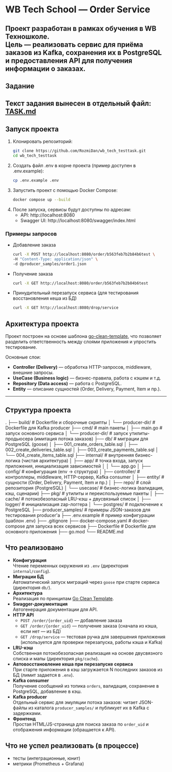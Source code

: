 # WB Tech School — Order Service

Проект разработан в рамках обучения в **WB Техношколе**.  
Цель — реализовать сервис для приёма заказов из Kafka, сохранения их в PostgreSQL и предоставления API для получения информации о заказах.  
---
## Задание

Текст задания вынесен в отдельный файл: [TASK.md](TASK.md)
---
## Запуск проекта

1. Клонировать репозиторий:
   ```bash
   git clone https://github.com/RozmiDan/wb_tech_testtask.git
   cd wb_tech_testtask
   ```
2. Создать файл .env в корне проекта (пример доступен в .env.example):
    ```bash
    cp .env.example .env
    ```
3. Запустить проект с помощью Docker Compose:
    ```bash
    docker compose up --build
    ```
4. После запуска, сервисы будут доступны по адресам:
    - API: http://localhost:8080
    - Swagger UI: http://localhost:8080/swagger/index.html

### Примеры запросов

- Добавление заказа
    ```bash
    curl -X POST http://localhost:8080/order/b563feb7b2b84b6test \
    -H "Content-Type: application/json" \
    -d @producer_samples/order1.json
    ```
- Получение заказа
    ```bash
    curl -X GET http://localhost:8080/order/b563feb7b2b84b6test
    ```
- Принудительный перезапуск сервиса (для тестирования восстановления кеша из БД)
    ```bash
    curl -X GET http://localhost:8080/drop/service
    ```

## Архитектура проекта

Проект построен на основе шаблона [go-clean-template](https://github.com/evrone/go-clean-template), что позволяет разделить ответственность между слоями приложения и упростить тестирование.

Основные слои:
- **Controller (Delivery)** — обработка HTTP-запросов, middleware, внешние запросы.
- **UseCase (Business logic)** — бизнес-правила, работа с кэшем и т.д.
- **Repository (Data access)** — работа с PostgreSQL.
- **Entity** — описание сущностей (Order, Delivery, Payment, Item и пр.).

---

## Структура проекта

.
├── build/                # Dockerfile и сборочные скрипты
│   └── producer-dir/     # Dockerfile для Kafka producer
├── cmd/                  # main пакеты
│   ├── main.go           # запуск основного сервиса
│   └── producer-dir/     # запуск утилиты-продьюсера (имитация потока заказов)
├── db/                   # миграции для PostgreSQL (goose)
│   ├── 001_create_orders_table.sql
│   ├── 002_create_deliveries_table.sql
│   ├── 003_create_payments_table.sql
│   └── 004_create_items_table.sql
├── internal/             # внутренняя бизнес-логика (чистая архитектура)
│   ├── app/              # точка входа, запуск приложения, инициализация зависимостей
│   │   └── app.go
│   ├── config/           # конфигурация (env → структура)
│   ├── controller/       # контроллеры, middleware, HTTP-сервер, Kafka consumer
│   ├── entity/           # сущности (Order, Delivery, Payment, Item и пр.)
│   ├── repo/             # слой репозитория (PostgreSQL)
│   └── usecase/          # бизнес-логика (валидация, кэш, сценарии)
├── pkg/                  # утилиты и переиспользуемые пакеты
│   ├── cache/            # потокобезопасный LRU-кэш + двусвязный список
│   ├── logger/           # инициализация zap-логгера
│   └── postgres/         # подключение к PostgreSQL
├── producer_samples/     # примеры JSON-заказов для тестирования producer'а
├── .env.example          # пример конфигурации (шаблон .env)
├── .gitignore
├── docker-compose.yaml   # docker-compose для запуска всех сервисов
├── Dockerfile            # Dockerfile для основного приложения
├── go.mod
└── README.md

## Что реализовано

- **Конфигурация**  
  Чтение переменных окружения из `.env` (директория `internal/config`).  
- **Миграции БД**  
  Автоматический запуск миграций через `goose` при старте сервиса (директория `db/`).  
- **Архитектура**  
  Реализация по принципам [Go Clean Template](https://github.com/evrone/go-clean-template).  
- **Swagger-документация**  
  Автогенерация документации для API.  
- **HTTP API**  
  - `POST /order/{order_uid}` — добавление заказа  
  - `GET /order/{order_uid}` — получение заказа (сначала из кэша, если нет — из БД)  
  - `GET /drop/service` — тестовая ручка для завершения приложения (используется для проверки перезапуска, работы кэша и Kafka)  
- **LRU-кэш**  
  Собственная потокобезопасная реализация на основе двусвязного списка и мапы (директория `pkg/cache`).  
- **Автовосстановление кеша при перезапуске сервиса**  
  При старте приложения в кэш загружается N последних заказов из БД (лимит задается в `.env`).
- **Kafka consumer**  
  Получение сообщений из топика `orders`, валидация, сохранение в PostgreSQL, добавление в кэш.  
- **Kafka producer**  
  Отдельный сервис для эмуляции потока заказов: читает JSON-файлы из каталога `producer_samples/` и публикует их в Kafka с задержками.  
- **Фронтенд**  
  Простая HTML/JS-страница для поиска заказа по `order_uid` и отображения информации (обращается к API).  


## Что не успел реализовать (в процессе)
- тесты (интеграционные, юнит)
- метрики (Prometheus + Grafana)